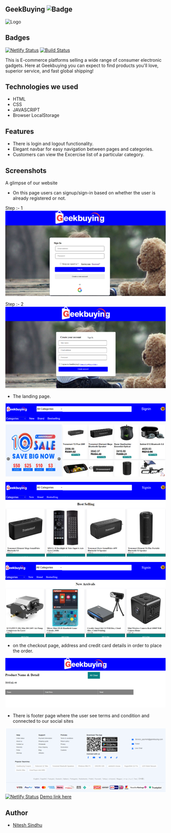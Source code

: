 ## GeekBuying ![Badge](https://visitor-counter-badge.vercel.app/api/NiteshSindhu/GREEK)

![Logo](https://rezkakshop.com/wp-content/uploads/2022/07/%D9%83%D9%88%D8%AF-%D8%AE%D8%B5%D9%85-%D8%AC%D9%8A%D9%83-%D8%A8%D8%A7%D9%8A%D9%86%D8%AC-geekbuying-discount-code.png)


## Badges

[![Netlify Status](https://api.netlify.com/api/v1/badges/504678a1-de2b-4f30-a204-6fdf0a280ebb/deploy-status)](https://curious-cannoli-85747b.netlify.app/)
[![Build Status](https://travis-ci.org/joemccann/dillinger.svg?branch=master)](https://github.com/NiteshSindhu/GREEK)

This is E-commerce platforms selling a wide range of consumer electronic gadgets. Here at Geekbuying you can expect to find products you'll love, superior service, and fast global shipping!

## Technologies we used

- HTML
- CSS
- JAVASCRIPT
- Browser LocalStorage


## Features

- There is login and logout functionality.
- Elegant navbar for easy navigation between pages and categories.
- Customers can view the Excercise list of a particular category.


## Screenshots
A glimpse of our website

- On this page users can signup/sign-in based on whether the user is already registered or not.

Step :- 1
![Sign in](./Pics/signin.png)

Step :- 2
![Create account](./Pics/signup.png)


- The landing page.

![Landing page](./Pics/Landing.png)


![Bestselling_](./Pics/best.png)

![New Arrival page](./Pics/news.png)

- on the checkout page,  address and credit card details in order to place the order.


![Cart page](./Pics/cart.png)

- There is footer page where the user see terms and condition and connected to our social sites

![Footer](./Pics/footer.png)
[![Netlify Status](https://api.netlify.com/api/v1/badges/504678a1-de2b-4f30-a204-6fdf0a280ebb/deploy-status)](https://app.netlify.com/sites/nordstrom-clone-245a2a/deploys)
 [Demo link here](https://curious-cannoli-85747b.netlify.app/) 


## Author

- [Nitesh Sindhu](https://github.com/NiteshSindhu)
